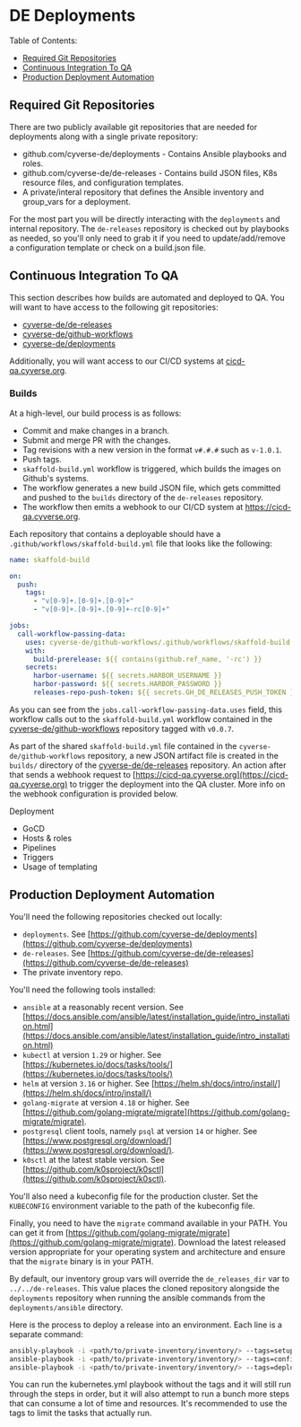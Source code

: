 # DE Deployments

Table of Contents:
- [Required Git Repositories](#required-git-repositories)
- [Continuous Integration To QA](#continuous-integration-to-qa)
- [Production Deployment Automation](#production-deployment-automation)

## Required Git Repositories

There are two publicly available git repositories that are needed for deployments along with a single private repository:

* github.com/cyverse-de/deployments - Contains Ansible playbooks and roles.
* github.com/cyverse-de/de-releases - Contains build JSON files, K8s resource files, and configuration templates.
* A private/interal repository that defines the Ansible inventory and group_vars for a deployment.

For the most part you will be directly interacting with the `deployments` and internal repository. The `de-releases` repository is checked out by playbooks as needed, so you'll only need to grab it if you need to update/add/remove a configuration template or check on a build.json file.

## Continuous Integration To QA

This section describes how builds are automated and deployed to QA. You will want to have access to the following git repositories:

* [cyverse-de/de-releases](https://github.com/cyverse-de/de-releases)
* [cyverse-de/github-workflows](https://github.com/cyverse-de/github-workflows)
* [cyverse-de/deployments](https://github.com/cyverse-de/deployments)

Additionally, you will want access to our CI/CD systems at [cicd-qa.cyverse.org](https://cicd-qa.cyverse.org).

### Builds

At a high-level, our build process is as follows:
 - Commit and make changes in a branch.
 - Submit and merge PR with the changes.
 - Tag revisions with a new version in the format `v#.#.#` such as `v-1.0.1`.
 - Push tags.
 - `skaffold-build.yml` workflow is triggered, which builds the images on Github's systems.
 - The workflow generates a new build JSON file, which gets committed and pushed to the `builds` directory of the `de-releases` repository.
 - The workflow then emits a webhook to our CI/CD system at https://cicd-qa.cyverse.org.

Each repository that contains a deployable should have a `.github/workflows/skaffold-build.yml` file that looks like the following:

```yaml
name: skaffold-build

on:
  push:
    tags:
      - "v[0-9]+.[0-9]+.[0-9]+"
      - "v[0-9]+.[0-9]+.[0-9]+-rc[0-9]+"

jobs:
  call-workflow-passing-data:
    uses: cyverse-de/github-workflows/.github/workflows/skaffold-build.yml@v0.0.7
    with:
      build-prerelease: ${{ contains(github.ref_name, '-rc') }}
    secrets:
      harbor-username: ${{ secrets.HARBOR_USERNAME }}
      harbor-password: ${{ secrets.HARBOR_PASSWORD }}
      releases-repo-push-token: ${{ secrets.GH_DE_RELEASES_PUSH_TOKEN }}
```

As you can see from the `jobs.call-workflow-passing-data.uses` field, this workflow calls out to the `skaffold-build.yml` workflow contained in the [cyverse-de/github-workflows](https://github.com/cyverse-de/github-workflows) repository tagged with `v0.0.7`.

As part of the shared `skaffold-build.yml` file contained in the `cyverse-de/github-workflows` repository, a new JSON artifact file is created in the `builds/` directory of the [cyverse-de/de-releases](https://github.com/cyverse-de/de-releases) repository. An action after that sends a webhook request to [https://cicd-qa.cyverse.org](https://cicd-qa.cyverse.org) to trigger the deployment into the QA cluster. More info on the webhook configuration is provided below.

Deployment
 - GoCD
 - Hosts & roles
 - Pipelines
 - Triggers
 - Usage of templating

## Production Deployment Automation

You'll need the following repositories checked out locally:
 - `deployments`. See [https://github.com/cyverse-de/deployments](https://github.com/cyverse-de/deployments)
 - `de-releases`. See [https://github.com/cyverse-de/de-releases](https://github.com/cyverse-de/de-releases)
 - The private inventory repo.

You'll need the following tools installed:
 - `ansible` at a reasonably recent version. See [https://docs.ansible.com/ansible/latest/installation_guide/intro_installation.html](https://docs.ansible.com/ansible/latest/installation_guide/intro_installation.html)
 - `kubectl` at version `1.29` or higher. See [https://kubernetes.io/docs/tasks/tools/](https://kubernetes.io/docs/tasks/tools/)
 - `helm` at version `3.16` or higher. See [https://helm.sh/docs/intro/install/](https://helm.sh/docs/intro/install/)
 - `golang-migrate` at version `4.18` or higher. See [https://github.com/golang-migrate/migrate](https://github.com/golang-migrate/migrate).
 - `postgresql` client tools, namely `psql` at version `14` or higher. See [https://www.postgresql.org/download/](https://www.postgresql.org/download/).
 - `k0sctl` at the latest stable version. See [https://github.com/k0sproject/k0sctl](https://github.com/k0sproject/k0sctl).

You'll also need a kubeconfig file for the production cluster. Set the `KUBECONFIG` environment variable to the path of the kubeconfig file.

Finally, you need to have the `migrate` command available in your PATH. You can get it from [https://github.com/golang-migrate/migrate](https://github.com/golang-migrate/migrate). Download the latest released version appropriate for your operating system and architecture and ensure that the `migrate` binary is in your PATH.

By default, our inventory group vars will override the `de_releases_dir` var to `../../de-releases`. This value places the cloned repository alongside the `deployments` repository when running the ansible commands from the `deployments/ansible` directory.

Here is the process to deploy a release into an environment. Each line is a separate command:
```bash
ansibly-playbook -i <path/to/private-inventory/inventory/> --tags=setup-databases kubernetes.yml
ansible-playbook -i <path/to/private-inventory/inventory/> --tags=configure-services kubernetes.yml
ansible-playbook -i <path/to/private-inventory/inventory/> --tags=deploy-all-services kubernetes.yml
```

You can run the kubernetes.yml playbook without the tags and it will still run through the steps in order, but it will also attempt to run a bunch more steps that can consume a lot of time and resources. It's recommended to use the tags to limit the tasks that actually run.
